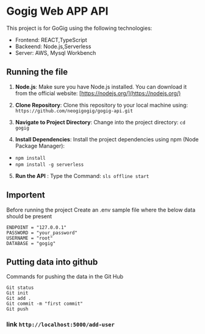 # Gogig Web APP API

This project is for GoGig using the following technologies: 
- Frontend: REACT,TypeScript
- Backeend: Node.js,Serverless
- Server: AWS, Mysql Workbench



## Running the file 


1. **Node.js**: Make sure you have Node.js installed. You can download it from the official website: [https://nodejs.org/](https://nodejs.org/)

2. **Clone Repository**: Clone this repository to your local machine using: `https://github.com/neogigogig/gogig-api.git`


3. **Navigate to Project Directory**: Change into the project directory: `cd gogig`

4. **Install Dependencies**: Install the project dependencies using npm (Node Package Manager): 
- `npm install`
- `npm install -g serverless`

5. **Run the API** : Type the Command: `sls offline start  `

## Importent

Before running the project Create an .env sample file where the below data should be present 
```
ENDPOINT = "127.0.0.1"
PASSWORD = "your_password"
USERNAME = "root"
DATABASE = "gogig"
```


## Putting data into github

Commands for pushing the data in the Git Hub
```
Git status
Git init
Git add . 
Git commit -m "first commit"
Git push
```

### link `http://localhost:5000/add-user`